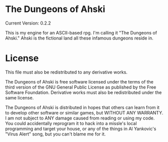 The Dungeons of Ahski
======
Current Version: 0.2.2

This is my engine for an ASCII-based rpg. I'm calling it "The Dungeons of Ahski." Ahski is the fictional land all these infamous dungeons reside in.

License
======

This file must also be redistributed to any derivative works.

The Dungeons of Ahski is free software licensed under the terms of the third version of the GNU General Public License as published by the Free Software Foundation. Derivative works must also be redistributed under the same license.

The Dungeons of Ahski is distributed in hopes that others can learn from it to develop other software or similar games, but WITHOUT ANY WARRANTY. I am not subject to ANY damage caused from reading or using my code. You could accidentally reprogram it to hack into a missle's local programming and target your house, or any of the things in Al Yankovic's "Virus Alert" song, but you can't blame me for it.